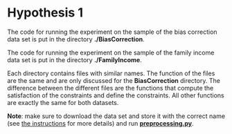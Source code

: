 Hypothesis 1
===

The code for running the experiment on the sample of the bias correction data set is put in the directory __./BiasCorrection__.

The code for running the experiment on the sample of the family income data set is put in the directory __./FamilyIncome__.

Each directory contains files with similar names. The function of the files are the same and are only discussed for the __BiasCorrection__ directory. The difference between the different files are the functions that compute the satisfaction of the constraints and define the constraints. All other functions are exactly the same for both datasets.

__Note__: make sure to download the data set and store it with the correct name (see [the instructions](https://github.com/KULeuvenADVISE/CGGD/blob/main/regression/README.md) for more details) and run [__preprocessing.py__](https://github.com/KULeuvenADVISE/CGGD/blob/main/regression/DataSets/dataPreprocessing.py).



